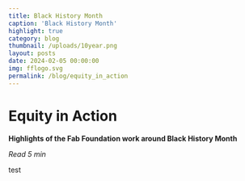 ```yaml
---
title: Black History Month
caption: 'Black History Month'
highlight: true
category: blog
thumbnail: /uploads/10year.png
layout: posts
date: 2024-02-05 00:00:00
img: fflogo.svg
permalink: /blog/equity_in_action
---
```


# Equity in Action

**Highlights of the Fab Foundation work around Black History Month**

*Read 5 min*

test
